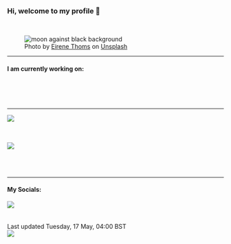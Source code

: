 <h3>Hi, welcome to my profile 👋</h3>

<br />
<figure>
  <img
    src="https://images.unsplash.com/photo-1517536345463-ce668975eac4?crop=entropy&cs=tinysrgb&fit=max&fm=jpg&ixid=MnwyNzQ3MDB8MHwxfHJhbmRvbXx8fHx8fHx8fDE2NTI3NTAwOTA&ixlib=rb-1.2.1&q=80&w=1080&auto=format"
    alt="moon against black background" 
  />
  <figcaption>Photo by <a
    href="https://unsplash.com/@eirenethoms?utm_source=Profile%20readme&utm_medium=referral">Eirene Thoms</a> on <a
    href="https://unsplash.com/?utm_source=Profile%20readme&utm_medium=referral">Unsplash</a></figcaption>
</figure>


<hr />
<h4>I am currently working on:</h4>
<a href=""></a>

<br /><br /><br />

<hr />
<img
  src="https://github-readme-stats.vercel.app/api?username=shanelucy&show_icons=true&theme=calm"
/>
<br /><br /><br />

<img 
  src="https://github-readme-stats.vercel.app/api/top-langs/?username=shanelucy&theme=calm"
/>
<br /><br /><br /><br />
<hr />
<h4>My Socials:</h4>
<a href="https://uk.linkedin.com/in/shane-lucy-4735b616a">
  <img
    src="https://img.shields.io/badge/linkedin%20-%230077B5.svg?&style=for-the-badge&logo=linkedin&logoColor=white"
  />
</a>
<br /><br /><br />
Last updated Tuesday, 17 May, 04:00 BST
<br />
<img
  src="https://github.com/ShaneLucy/ShaneLucy/workflows/README%20build/badge.svg"
/>
